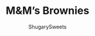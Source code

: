 ---
layout: ../../layouts/MarkdownPostLayout.astro
title: M&#038;M&#8217;s Brownies
author: ShugarySweets
pubDate: 2021-01-28
description: "Thick and fudgy chocolate M&amp;M&#x27;s Brownies packed with candies and chocolate. Use your favorite version of M&amp;M&#x27;s for festive flavor twist."
image_url: https://www.shugarysweets.com/wp-content/uploads/2021/02/mm-brownies-facebook.jpg
tags: ["Brownies and Bars","American"]
calories: 673
protein: 8
carbohydrates: 89
fats: 34
fiber: 4
ingredients: ["1 cup unsalted butter","1 cup semi-sweet chocolate morsels, divided","2 cup granulated sugar","4 large eggs","1 teaspoon vanilla extract","3/4 cup unsweetened cocoa powder","1 cup all-purpose flour","1/2 teaspoon kosher salt","1/2 teaspoon baking powder","1 cup M&M's candies, divided"]
serves: 9
time: "48 minutes"
prepTime: "10 minutes"
instructions: ["Preheat oven to 350 degrees F. Line a 9-inch square baking dish with parchment paper. Set aside.","In a medium sized saucepan, melt butter over medium heat. Remove from heat and add in 1/2 cup of the semi-sweet chocolate morsels with the sugar. Stir until combined and morsels are melted.","Add in eggs, one at a time, stirring after each addition.","Add in vanilla extract.","Add cocoa powder, flour, salt, and baking powder. Using big stroked, stir JUST until combined and no longer see dry ingredients.","Fold in remaining semi-sweet morsels and 1/2 cup of the M&M's candies. Pour batter into the prepared baking dish.","Sprinkle the top with the remaining M&M's candies.","Bake for 38 minutes. Remove from oven and cool COMPLETELY before cutting."]
nutrition: ["673 calories","89 grams carbohydrates","140 milligrams cholesterol","34 grams fat","4 grams fiber","8 grams protein","20 grams saturated fat","196 grams sodium","70 grams sugar","0 grams trans fat","12 grams unsaturated fat"]
---